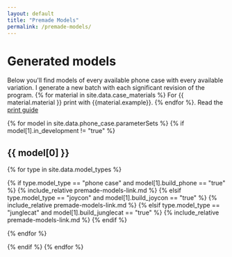```yaml
---
layout: default
title: "Premade Models"
permalink: /premade-models/
---
```


# Generated models
Below you'll find models of every available phone case with every available variation. I generate a new batch with each significant revision of the program. {% for material in site.data.case_materials %} For {{ material.material }} print with {{material.example}}. {% endfor %}. Read the [print guide](/guides/print-guide/)

<!-- loop through phone_case.json, copied over from build script -->
{% for model in site.data.phone_case.parameterSets %}
{% if model[1].in_development != "true" %}
## {{ model[0] }} 

<!-- for each case type (phone, joycon, junglecat) -->
{% for type in site.data.model_types %}

<!-- this is dumb but I don't know better conditionals in Jekyll/Liquid -->
<!-- https://shopify.github.io/liquid/basics/operators/ -->
{% if type.model_type == "phone case" and model[1].build_phone == "true" %}
{% include_relative premade-models-link.md %}
{% elsif type.model_type == "joycon" and model[1].build_joycon == "true" %}
{% include_relative premade-models-link.md %}
{% elsif type.model_type == "junglecat" and model[1].build_junglecat == "true" %}
{% include_relative premade-models-link.md %}
{% endif %}

{% endfor %}

{% endif %}
{% endfor %}
